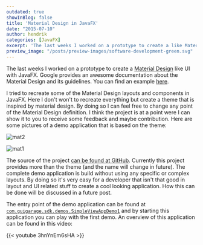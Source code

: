 ```yaml
---
outdated: true
showInBlog: false
title: 'Material Design in JavaFX'
date: "2015-07-10"
author: hendrik
categories: [JavaFX]
excerpt: 'The last weeks I worked on a prototype to create a like Material Design UI with JavaFX. This post introduces the theme.'
preview_image: "/posts/preview-images/software-development-green.svg"
---
```

The last weeks I worked on a prototype to create a [Material Design](https://www.google.com/design/spec/material-design/introduction.html) like UI with JavaFX. Google provides an awesome documentation about the Material Design and its guidelines. You can find an example [here](https://www.google.com/design/spec/layout/metrics-keylines.html#metrics-keylines-keylines-spacing).

I tried to recreate some of the Material Design layouts and components in JavaFX. Here I don't won't to recreate everything but create a theme that is inspired by material design. By doing so I can feel free to change any point of the Material Design definition. I think the project is at a point were I can show it to you to receive some feedback and maybe contribution. Here are some pictures of a demo application that is based on the theme:

![mat2](/posts/guigarage-legacy/mat2-1024x819.png)

![mat1](/posts/guigarage-legacy/mat1-711x1024.png)

The source of the project [can be found at GitHub](https://github.com/guigarage/sdkfx/tree/master). Currently this project provides more than the theme (and the name will change in future). The complete demo application is build without using any specific or complex layouts. By doing so it's very easy for a developer that isn't that good in layout and UI related stuff to create a cool looking application. How this can be done will be discussed in a future post.

The entry point of the demo application can be found at [`com.guigarage.sdk.demos.SimpleViewAppDemo1`](https://github.com/guigarage/sdkfx/blob/master/src/main/java/com/guigarage/sdk/demos/SimpleViewAppDemo1.java) and by starting this application you can play with the first demo. An overview of this application can be found in this video:

{{< youtube 3hnYnEm6sHA >}}
